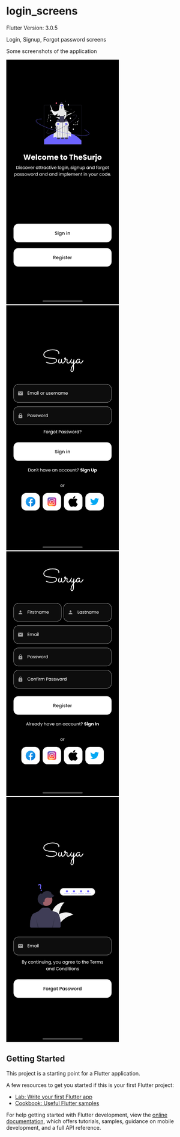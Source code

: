 # login_screens

Flutter Version: 3.0.5

Login, Signup, Forgot password screens

Some screenshots of the application
<div>
    <img src="/screenshots/home.png" width="300px"</img> 
    <img src="/screenshots/login.png" width="300px"</img> 
    <img src="/screenshots/register.png" width="300px"</img> 
    <img src="/screenshots/forgot-password.png" width="300px"</img> 
</div>

## Getting Started

This project is a starting point for a Flutter application.

A few resources to get you started if this is your first Flutter project:

- [Lab: Write your first Flutter app](https://docs.flutter.dev/get-started/codelab)
- [Cookbook: Useful Flutter samples](https://docs.flutter.dev/cookbook)

For help getting started with Flutter development, view the
[online documentation](https://docs.flutter.dev/), which offers tutorials,
samples, guidance on mobile development, and a full API reference.
